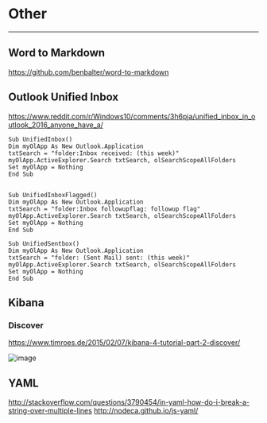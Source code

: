 # Other

---

## Word to Markdown
<https://github.com/benbalter/word-to-markdown>

## Outlook Unified Inbox
<https://www.reddit.com/r/Windows10/comments/3h6pja/unified_inbox_in_outlook_2016_anyone_have_a/>

```vba
Sub UnifiedInbox()
Dim myOlApp As New Outlook.Application
txtSearch = "folder:Inbox received: (this week)"
myOlApp.ActiveExplorer.Search txtSearch, olSearchScopeAllFolders
Set myOlApp = Nothing
End Sub


Sub UnifiedInboxFlagged()
Dim myOlApp As New Outlook.Application
txtSearch = "folder:Inbox followupflag: followup flag"
myOlApp.ActiveExplorer.Search txtSearch, olSearchScopeAllFolders
Set myOlApp = Nothing
End Sub

Sub UnifiedSentbox()
Dim myOlApp As New Outlook.Application
txtSearch = "folder: (Sent Mail) sent: (this week)"
myOlApp.ActiveExplorer.Search txtSearch, olSearchScopeAllFolders
Set myOlApp = Nothing
End Sub
```

## Kibana

### Discover
<https://www.timroes.de/2015/02/07/kibana-4-tutorial-part-2-discover/>

![image](https://cloud.githubusercontent.com/assets/7671010/17279497/063269ea-5743-11e6-8b21-239a1903123e.png)

## YAML
<http://stackoverflow.com/questions/3790454/in-yaml-how-do-i-break-a-string-over-multiple-lines>
<http://nodeca.github.io/js-yaml/>